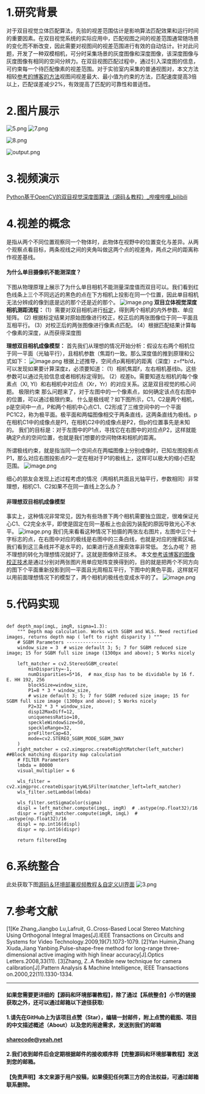 ﻿# 1.研究背景
对于双目视觉立体匹配算法，先验的视差范围估计是影响算法匹配效果和运行时间的重要因素。在双目视觉系统的实际应用中，匹配视图之间的视差范围通常随场景的变化而不断改变，因此需要对视图间的视差范围进行有效的自动估计。针对此问题，开发了一种双模相机，可分时采集场景的灰度图像和深度图像，该深度图像与灰度图像有相同的空间分辨力。在双目视图匹配过程中，通过引入深度图的信息，可约束每一个待匹配像素的视差范围。对于实验室内采集的普通视图对，本文方法相较[参考的博客的方法](https://mbd.pub/o/bread/Y5iclJht)视图间视差最大、最小值为约束的方法，匹配速度提高3倍以上，匹配误差减少2%，有效提高了匹配的可靠性和普适性。

# 2.图片展示
![5.png](582c38cade8acb47d9e1f73136ff7ab5.png)
![7.png](3f1d07bd3dc2357535a3a9d7b6d7d348.png)

![8.png](19dc89dd512970598fa3429a0f6bf6f2.png)

![output.png](f194f711df804a4b8ab85332d4e13172.png)

# 3.视频演示
[Python基于OpenCV的双目视觉深度图算法（源码＆教程）_哔哩哔哩_bilibili](https://www.bilibili.com/video/BV1UD4y1C7Nt/?vd_source=bc9aec86d164b67a7004b996143742dc)

# 4.视差的概念
是指从两个不同位置观察同一个物体时，此物体在视野中的位置变化与差异。从两个观察点看目标，两条视线之间的夹角叫做这两个点的视差角，两点之间的距离称作视差基线。

#### 为什么单目摄像机不能测深度？
下图从物理原理上展示了为什么单目相机不能测量深度值而双目可以。我们看到红色线条上三个不同远近的黑色的点在下方相机上投影在同一个位置，因此单目相机无法分辨成的像到底是远的那个还是近的那个。
![image.png](62c82bc78c55505eb6fc46fbcdeae969.png)
**双目立体视觉深度相机测距流程：**
(1）需要对双目相机进行[标定](https://so.csdn.net/so/search?q=%E6%A0%87%E5%AE%9A&spm=1001.2101.3001.7020)，得到两个相机的内外参数、单应矩阵。
(2) 根据标定结果对原始图像进行校正，校正后的两张图像位于同一平面且互相平行。
(3）对校正后的两张图像进行像素点匹配。
(4）根据匹配结果计算每个像素的深度，从而获得深度图

**理想双目相机成像模型：**
首先我们从理想的情况开始分析：假设左右两个相机位于同一平面（光轴平行），且相机参数（焦距f)一致。那么深度值的推到原理和公式如下：
![image.png](631caa4120b4c5afed6ecce8c2abf6a6.png)
根据上述推导，空间点p离相机的距离（深度）z=f*b/d，可以发现如果要计算深度z，必须要知道：
(1）相机焦距f，左右相机基线b。这些参数可以通过先验信息或者相机标定得到。
(2）视差b。需要知道左相机的每个像素点（Xl, Yl）和右相机中对应点（Xr，Yr）的对应关系。这是双目视觉的核心问题。
极限约束
那么问题来了，对于左图中的一个像素点，如何确定该点在右图中的位置，可以通过极限约束。
什么是极线呢？如下图所示，C1，C2是两个相机，p是空间中一点，P和两个相机中心点C1、C2形成了三维空间中的一个平面PC1C2，称为极平面。极平面和两幅图像相交于两条直线，这两条直线为极线。p在相机C1中的成像点是P1，在相机C2中的成像点是P2，但p的位置事先是未知的。
我们的目标是：对于左图中的P1点，寻找它在右图中的对应点P2，这样就能确定P点的空间位置，也就是我们想要的空间物体和相机的距离。

所谓极线约束，就是指当同一个空间点在两幅图像上分别成像时，已知左图投影点P1，那么对应右图投影点P2一定在相对于P1的极线上，这样可以极大的缩小匹配范围。
![image.png](b3a720058ed9ee1c4473e904e09de58e.png)

细心的朋友会发现上述过程考虑的情况（两相机共面且光轴平行，参数相同）非常理想，相机C1、C2如果不在同一直线上怎么办？

#### 非理想双目相机成像模型
事实上，这种情况非常常见，因为有些场景下两个相机需要独立固定，很难保证光心C1、C2完全水平，即使是固定在同一基板上也会因为装配的原因导致光心不水平。
![image.png](fe03395354a83cbdfd6f9bf4e5be8a94.png)
我们先来看看这种情况下拍摄的两张左右图片，左图中三个十字标志的点，在右图中对应的极线是右图中的三条白线，也就是对应的搜索区域。我们看到这三条线并不是水平的，如果进行逐点搜索效率非常低。
怎么办呢？
把不理想的转化为理想情况就好了。这就是图像矫正技术。
本文[参考该博客的图像校正技术](https://afdian.net/item?plan_id=1ac62c6c5b1e11edaa2552540025c377)是通过分别对两张图片用单应矩阵变换得到的，目的就是把两个不同方向的图下个平面重新投影到同一平面且光周相互平行，下图中的黄色平面，这样就可以用前面理想情况下的模型了，两个相机的极线也变成水平的了。
![image.png](159c794f80438660eebd3588711a317b.png)

# 5.代码实现
```

def depth_map(imgL, imgR, sigma=1.3):
    """ Depth map calculation. Works with SGBM and WLS. Need rectified images, returns depth map ( left to right disparity ) """
    # SGBM Parameters -----------------
    window_size = 3  # wsize default 3; 5; 7 for SGBM reduced size image; 15 for SGBM full size image (1300px and above); 5 Works nicely

    left_matcher = cv2.StereoSGBM_create(
        minDisparity=-1,
        numDisparities=5*16,  # max_disp has to be dividable by 16 f. E. HH 192, 256
        blockSize=window_size,
        P1=8 * 3 * window_size,
        # wsize default 3; 5; 7 for SGBM reduced size image; 15 for SGBM full size image (1300px and above); 5 Works nicely
        P2=32 * 3 * window_size,
        disp12MaxDiff=12,
        uniquenessRatio=10,
        speckleWindowSize=50,
        speckleRange=32,
        preFilterCap=63,
        mode=cv2.STEREO_SGBM_MODE_SGBM_3WAY
    )
    right_matcher = cv2.ximgproc.createRightMatcher(left_matcher) ##Block matching disparity map calculation
    # FILTER Parameters
    lmbda = 80000
    visual_multiplier = 6

    wls_filter = cv2.ximgproc.createDisparityWLSFilter(matcher_left=left_matcher)
    wls_filter.setLambda(lmbda)

    wls_filter.setSigmaColor(sigma)
    displ = left_matcher.compute(imgL, imgR)  # .astype(np.float32)/16
    dispr = right_matcher.compute(imgR, imgL)  # .astype(np.float32)/16
    displ = np.int16(displ)
    dispr = np.int16(dispr)

    return filteredImg
```
# 6.系统整合
此处获取下图[源码＆环境部署视频教程＆自定义UI界面](https://s.xiaocichang.com/s/c58d0e)
![3.png](44030dc024af4d9472d732a0a5fb9924.png)


# 7.参考文献
[1]Ke Zhang,Jiangbo Lu,Lafruit, G..Cross-Based Local Stereo Matching Using Orthogonal Integral Images[J].IEEE Transactions on Circuits and Systems for Video Technology.2009,19(7).1073-1079.
[2]Yan Huimin,Zhang Xiuda,Jiang Yanbing.Pulse-shape-free method for long-range three-dimensional active imaging with high linear accuracy[J].Optics Letters.2008,33(11).
[3]Zhang, Z..A flexible new technique for camera calibration[J].Pattern Analysis & Machine Intelligence, IEEE Transactions on.2000,22(11).1330-1334.

---
#### 如果您需要更详细的【源码和环境部署教程】，除了通过【系统整合】小节的链接获取之外，还可以通过邮箱以下途径获取:
#### 1.请先在GitHub上为该项目点赞（Star），编辑一封邮件，附上点赞的截图、项目的中文描述概述（About）以及您的用途需求，发送到我们的邮箱
#### sharecode@yeah.net
#### 2.我们收到邮件后会定期根据邮件的接收顺序将【完整源码和环境部署教程】发送到您的邮箱。
#### 【免责声明】本文来源于用户投稿，如果侵犯任何第三方的合法权益，可通过邮箱联系删除。